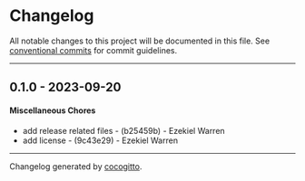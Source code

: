# Changelog
All notable changes to this project will be documented in this file. See [conventional commits](https://www.conventionalcommits.org/) for commit guidelines.

- - -
## 0.1.0 - 2023-09-20
#### Miscellaneous Chores
- add release related files - (b25459b) - Ezekiel Warren
- add license - (9c43e29) - Ezekiel Warren

- - -

Changelog generated by [cocogitto](https://github.com/cocogitto/cocogitto).